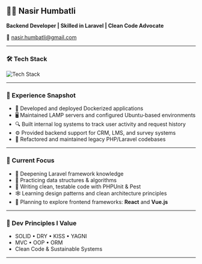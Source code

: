 ## 🧑‍💻 Nasir Humbatli

**Backend Developer | Skilled in Laravel | Clean Code Advocate**

📧 [nasir.humbatli@gmail.com](mailto:nasir.humbatli@gmail.com)  


---

### 🛠️ Tech Stack

<p align="left">
  <img src="https://skillicons.dev/icons?i=php,laravel,mysql,git,docker,linux,html,css,js,bootstrap,tailwind" alt="Tech Stack" />
</p>

---

### 💼 Experience Snapshot

- 🐳 Developed and deployed Dockerized applications  
- 🖥️ Maintained LAMP servers and configured Ubuntu-based environments  
- 🔍 Built internal log systems to track user activity and request history  
- ⚙️ Provided backend support for CRM, LMS, and survey systems  
- 🔧 Refactored and maintained legacy PHP/Laravel codebases

---

### 🎯 Current Focus

- 🔁 Deepening Laravel framework knowledge  
- 🧠 Practicing data structures & algorithms  
- 🧪 Writing clean, testable code with PHPUnit & Pest  
- 🕸️ Learning design patterns and clean architecture principles  
- 🌱 Planning to explore frontend frameworks: **React** and **Vue.js**

---

### 📖 Dev Principles I Value

- SOLID • DRY • KISS • YAGNI  
- MVC • OOP • ORM  
- Clean Code & Sustainable Systems

---
